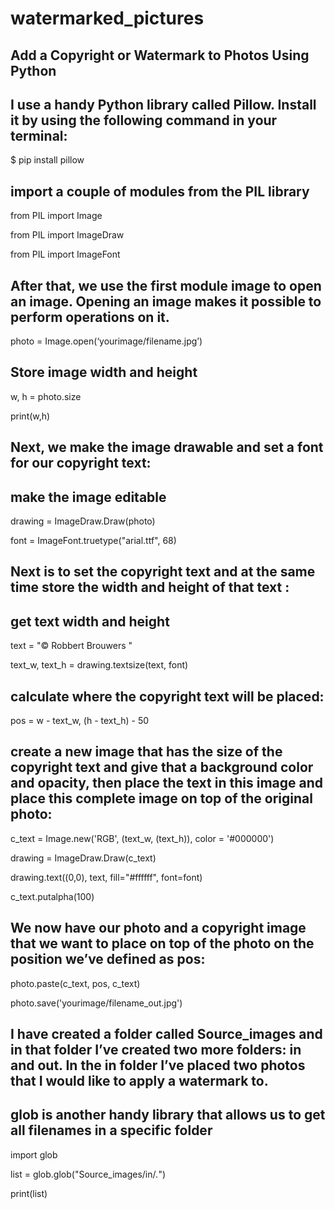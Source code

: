 # watermarked_pictures
## Add a Copyright or Watermark to Photos Using Python
## I use a handy Python library called Pillow. Install it by using the following command in your terminal:

$ pip install pillow


## import a couple of modules from the PIL library

from PIL import Image

from PIL import ImageDraw

from PIL import ImageFont



## After that, we use the first module image to open an image. Opening an image makes it possible to perform operations on it.

photo = Image.open(‘yourimage/filename.jpg’)

 
## Store image width and height

w, h = photo.size

print(w,h)


## Next, we make the image drawable and set a font for our copyright text:
## make the image editable

drawing = ImageDraw.Draw(photo)

font = ImageFont.truetype("arial.ttf", 68)


## Next is to set the copyright text and at the same time store the width and height of that text :
## get text width and height

text = "© Robbert Brouwers  "

text_w, text_h = drawing.textsize(text, font)




## calculate where the copyright text will be placed:

pos = w - text_w, (h - text_h) - 50


## create a new image that has the size of the copyright text and give that a background color and opacity, then place the text in this image and place this complete image on top of the original photo:

c_text = Image.new('RGB', (text_w, (text_h)), color = '#000000')

drawing = ImageDraw.Draw(c_text)

drawing.text((0,0), text, fill="#ffffff", font=font)

c_text.putalpha(100)



## We now have our photo and a copyright image that we want to place on top of the photo on the position we’ve defined as pos:

photo.paste(c_text, pos, c_text)

photo.save('yourimage/filename_out.jpg')



## I have created a folder called Source_images and in that folder I’ve created two more folders: in and out. In the in folder I’ve placed two photos that I would like to apply a watermark to.
## glob is another handy library that allows us to get all filenames in a specific folder

import glob

list = glob.glob("Source_images/in/*.*")

print(list)


